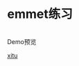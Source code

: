 # emmet练习
<br/>
Demo预览<br/>

[xitu](https://htmlpreview.github.io/?https://raw.githubusercontent.com/youhonglian/emmet/master/xitu.html)
